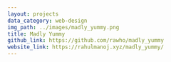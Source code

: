 ```yaml
---
layout: projects
data_category: web-design
img_path: ../images/madly_yummy.png
title: Madly Yummy
github_link: https://github.com/rawho/madly_yummy
website_link: https://rahulmanoj.xyz/madly_yummy/
---
```

